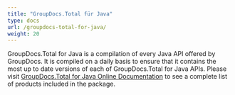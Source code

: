 ```yaml
---
title: "GroupDocs.Total für Java"
type: docs
url: /groupdocs-total-for-java/
weight: 20
---
```


GroupDocs.Total for Java is a compilation of every Java API offered by GroupDocs. It is compiled on a daily basis to ensure that it contains the most up to date versions of each of GroupDocs.Total for Java APIs. Please visit [GroupDocs.Total for Java Online Documentation](https://docs.groupdocs.com/total/java/) to see a complete list of products included in the package.
